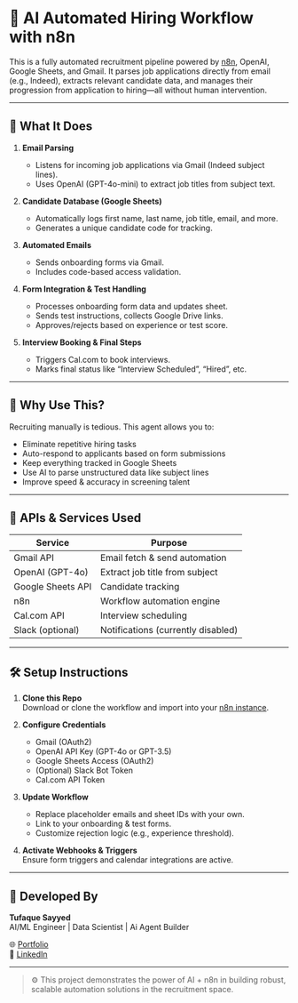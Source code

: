 # 🤖 AI Automated Hiring Workflow with n8n

This is a fully automated recruitment pipeline powered by [n8n](https://n8n.io), OpenAI, Google Sheets, and Gmail. It parses job applications directly from email (e.g., Indeed), extracts relevant candidate data, and manages their progression from application to hiring—all without human intervention.

---

## 💼 What It Does

1. **Email Parsing**  
   - Listens for incoming job applications via Gmail (Indeed subject lines).
   - Uses OpenAI (GPT-4o-mini) to extract job titles from subject text.

2. **Candidate Database (Google Sheets)**  
   - Automatically logs first name, last name, job title, email, and more.
   - Generates a unique candidate code for tracking.

3. **Automated Emails**  
   - Sends onboarding forms via Gmail.
   - Includes code-based access validation.

4. **Form Integration & Test Handling**  
   - Processes onboarding form data and updates sheet.
   - Sends test instructions, collects Google Drive links.
   - Approves/rejects based on experience or test score.

5. **Interview Booking & Final Steps**  
   - Triggers Cal.com to book interviews.
   - Marks final status like “Interview Scheduled”, “Hired”, etc.

---

## 🚀 Why Use This?

Recruiting manually is tedious. This agent allows you to:

- Eliminate repetitive hiring tasks
- Auto-respond to applicants based on form submissions
- Keep everything tracked in Google Sheets
- Use AI to parse unstructured data like subject lines
- Improve speed & accuracy in screening talent

---

## 🔧 APIs & Services Used

| Service         | Purpose                            |
|----------------|------------------------------------|
| Gmail API       | Email fetch & send automation      |
| OpenAI (GPT-4o) | Extract job title from subject     |
| Google Sheets API | Candidate tracking                |
| n8n             | Workflow automation engine         |
| Cal.com API     | Interview scheduling               |
| Slack (optional)| Notifications (currently disabled) |

---

## 🛠️ Setup Instructions

1. **Clone this Repo**  
   Download or clone the workflow and import into your [n8n instance](https://docs.n8n.io/hosting/installation/).

2. **Configure Credentials**
   - Gmail (OAuth2)
   - OpenAI API Key (GPT-4o or GPT-3.5)
   - Google Sheets Access (OAuth2)
   - (Optional) Slack Bot Token
   - Cal.com API Token

3. **Update Workflow**  
   - Replace placeholder emails and sheet IDs with your own.
   - Link to your onboarding & test forms.
   - Customize rejection logic (e.g., experience threshold).

4. **Activate Webhooks & Triggers**  
   Ensure form triggers and calendar integrations are active.

---

## 📌 Developed By

**Tufaque Sayyed**  
AI/ML Engineer | Data Scientist | Ai Agent Builder 

🌐 [Portfolio](https://tufaquesayyed.vercel.app)  
🔗 [LinkedIn](https://www.linkedin.com/in/tufaque-sayyed-843596364/)

---

> ⚙️ This project demonstrates the power of AI + n8n in building robust, scalable automation solutions in the recruitment space.
